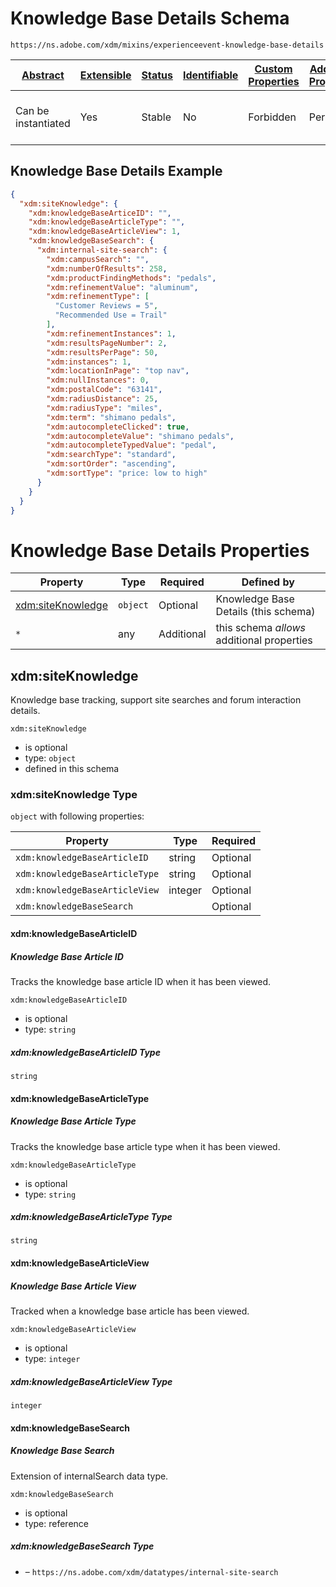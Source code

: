
# Knowledge Base Details Schema

```
https://ns.adobe.com/xdm/mixins/experienceevent-knowledge-base-details
```



| [Abstract](../../../abstract.md) | [Extensible](../../../extensions.md) | [Status](../../../status.md) | [Identifiable](../../../id.md) | [Custom Properties](../../../extensions.md) | [Additional Properties](../../../extensions.md) | Defined In |
|----------------------------------|--------------------------------------|------------------------------|--------------------------------|---------------------------------------------|-------------------------------------------------|------------|
| Can be instantiated | Yes | Stable | No | Forbidden | Permitted | [mixins/experience-event/experienceevent-knowledge-base-details.schema.json](mixins/experience-event/experienceevent-knowledge-base-details.schema.json) |

## Knowledge Base Details Example
```json
{
  "xdm:siteKnowledge": {
    "xdm:knowledgeBaseArticeID": "",
    "xdm:knowledgeBaseArticleType": "",
    "xdm:knowledgeBaseArticleView": 1,
    "xdm:knowledgeBaseSearch": {
      "xdm:internal-site-search": {
        "xdm:campusSearch": "",
        "xdm:numberOfResults": 258,
        "xdm:productFindingMethods": "pedals",
        "xdm:refinementValue": "aluminum",
        "xdm:refinementType": [
          "Customer Reviews = 5",
          "Recommended Use = Trail"
        ],
        "xdm:refinementInstances": 1,
        "xdm:resultsPageNumber": 2,
        "xdm:resultsPerPage": 50,
        "xdm:instances": 1,
        "xdm:locationInPage": "top nav",
        "xdm:nullInstances": 0,
        "xdm:postalCode": "63141",
        "xdm:radiusDistance": 25,
        "xdm:radiusType": "miles",
        "xdm:term": "shimano pedals",
        "xdm:autocompleteClicked": true,
        "xdm:autocompleteValue": "shimano pedals",
        "xdm:autocompleteTypedValue": "pedal",
        "xdm:searchType": "standard",
        "xdm:sortOrder": "ascending",
        "xdm:sortType": "price: low to high"
      }
    }
  }
}
```

# Knowledge Base Details Properties

| Property | Type | Required | Defined by |
|----------|------|----------|------------|
| [xdm:siteKnowledge](#xdmsiteknowledge) | `object` | Optional | Knowledge Base Details (this schema) |
| `*` | any | Additional | this schema *allows* additional properties |

## xdm:siteKnowledge

Knowledge base tracking, support site searches and forum interaction details.

`xdm:siteKnowledge`
* is optional
* type: `object`
* defined in this schema

### xdm:siteKnowledge Type


`object` with following properties:


| Property | Type | Required |
|----------|------|----------|
| `xdm:knowledgeBaseArticleID`| string | Optional |
| `xdm:knowledgeBaseArticleType`| string | Optional |
| `xdm:knowledgeBaseArticleView`| integer | Optional |
| `xdm:knowledgeBaseSearch`|  | Optional |



#### xdm:knowledgeBaseArticleID
##### Knowledge Base Article ID

Tracks the knowledge base article ID when it has been viewed.

`xdm:knowledgeBaseArticleID`
* is optional
* type: `string`

##### xdm:knowledgeBaseArticleID Type


`string`








#### xdm:knowledgeBaseArticleType
##### Knowledge Base Article Type

Tracks the knowledge base article type when it has been viewed.

`xdm:knowledgeBaseArticleType`
* is optional
* type: `string`

##### xdm:knowledgeBaseArticleType Type


`string`








#### xdm:knowledgeBaseArticleView
##### Knowledge Base Article View

Tracked when a knowledge base article has been viewed.

`xdm:knowledgeBaseArticleView`
* is optional
* type: `integer`

##### xdm:knowledgeBaseArticleView Type


`integer`








#### xdm:knowledgeBaseSearch
##### Knowledge Base Search

Extension of internalSearch data type.

`xdm:knowledgeBaseSearch`
* is optional
* type: reference

##### xdm:knowledgeBaseSearch Type


* []() – `https://ns.adobe.com/xdm/datatypes/internal-site-search`









